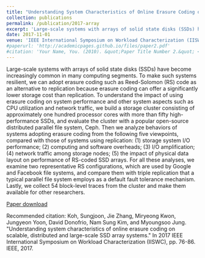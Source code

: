 ```yaml
---
title: "Understanding System Characteristics of Online Erasure Coding on Scalable, Distributed and Large-Scale SSD Array Systems"
collection: publications
permalink: /publication/2017-array
excerpt: 'Large-scale systems with arrays of solid state disks (SSDs) have become increasingly common in many computing segments. To make such systems resilient, we can adopt erasure coding such as Reed-Solomon (RS) code as an alternative to replication because erasure coding can offer a significantly lower storage cost than replication. To understand the impact of using erasure coding on system performance and other system aspects such as CPU utilization and network traffic, we build a storage cluster consisting of approximately one hundred processor cores with more than fifty high-performance SSDs…'
date: 2017-11-01
venue: 'IEEE International Symposium on Workload Characterization (IISWC)'
#paperurl: 'http://academicpages.github.io/files/paper2.pdf'
#citation: 'Your Name, You. (2010). &quot;Paper Title Number 2.&quot; <i>Journal 1</i>. 1(2).'
---
```

Large-scale systems with arrays of solid state disks (SSDs) have become increasingly common in many computing segments. To make such systems resilient, we can adopt erasure coding such as Reed-Solomon (RS) code as an alternative to replication because erasure coding can offer a significantly lower storage cost than replication. To understand the impact of using erasure coding on system performance and other system aspects such as CPU utilization and network traffic, we build a storage cluster consisting of approximately one hundred processor cores with more than fifty high-performance SSDs, and evaluate the cluster with a popular open-source distributed parallel file system, Ceph. Then we analyze behaviors of systems adopting erasure coding from the following five viewpoints, compared with those of systems using replication: (1) storage system I/O performance; (2) computing and software overheads; (3) I/O amplification; (4) network traffic among storage nodes; (5) the impact of physical data layout on performance of RS-coded SSD arrays. For all these analyses, we examine two representative RS configurations, which are used by Google and Facebook file systems, and compare them with triple replication that a typical parallel file system employs as a default fault tolerance mechanism. Lastly, we collect 54 block-level traces from the cluster and make them available for other researchers.

[Paper download](https://arxiv.org/pdf/1709.05365.pdf)

Recommended citation: Koh, Sungjoon, Jie Zhang, Miryeong Kwon, Jungyeon Yoon, David Donofrio, Nam Sung Kim, and Myoungsoo Jung. "Understanding system characteristics of online erasure coding on scalable, distributed and large-scale SSD array systems." In 2017 IEEE International Symposium on Workload Characterization (IISWC), pp. 76-86. IEEE, 2017.